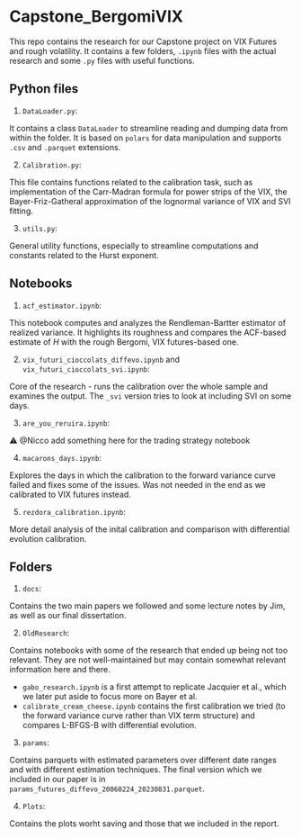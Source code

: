 # Capstone_BergomiVIX

This repo contains the research for our Capstone project on VIX Futures and rough volatility. It contains a few folders, `.ipynb` files with the actual research and some `.py` files with useful functions.

## Python files

1. `DataLoader.py`:

It contains a class `DataLoader` to streamline reading and dumping data from within the folder. It is based on `polars` for data manipulation and supports `.csv` and `.parquet` extensions.

2. `Calibration.py`:

This file contains functions related to the calibration task, such as implementation of the Carr-Madran formula for power strips of the VIX, the Bayer-Friz-Gatheral approximation of the lognormal variance of VIX and SVI fitting.

3. `utils.py`:

General utility functions, especially to streamline computations and constants related to the Hurst exponent.

## Notebooks

1. `acf_estimator.ipynb`:

This notebook computes and analyzes the Rendleman-Bartter estimator of realized variance. It highlights its roughness and compares the ACF-based estimate of $H$ with the rough Bergomi, VIX futures-based one.

2. `vix_futuri_cioccolats_diffevo.ipynb` and `vix_futuri_cioccolats_svi.ipynb`:

Core of the research - runs the calibration over the whole sample and examines the output. The `_svi` version tries to look at including SVI on some days.

3. `are_you_reruira.ipynb`:

:warning: @Nicco add something here for the trading strategy notebook

4. `macarons_days.ipynb`:

Explores the days in which the calibration to the forward variance curve failed and fixes some of the issues. Was not needed in the end as we calibrated to VIX futures instead.

5. `rezdora_calibration.ipynb`:

More detail analysis of the inital calibration and comparison with differential evolution calibration.

## Folders

1. `docs`:

Contains the two main papers we followed and some lecture notes by Jim, as well as our final dissertation.

2. `OldResearch`:

Contains notebooks with some of the research that ended up being not too relevant. They are not well-maintained but may contain somewhat relevant information here and there.
- `gabo_research.ipynb` is a first attempt to replicate Jacquier et al., which we later put aside to focus more on Bayer et al.
- `calibrate_cream_cheese.ipynb` contains the first calibration we tried (to the forward variance curve rather than VIX term structure) and compares L-BFGS-B with differential evolution.

3. `params`:

Contains parquets with estimated parameters over different date ranges and with different estimation techniques. The final version which we included in our paper is in `params_futures_diffevo_20060224_20230831.parquet`.

4. `Plots`:

Contains the plots worht saving and those that we included in the report.

